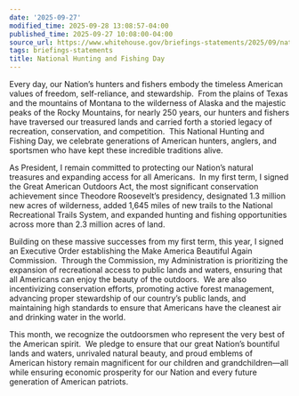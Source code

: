 ```yaml
---
date: '2025-09-27'
modified_time: 2025-09-28 13:08:57-04:00
published_time: 2025-09-27 10:08:00-04:00
source_url: https://www.whitehouse.gov/briefings-statements/2025/09/national-hunting-and-fishing-day/
tags: briefings-statements
title: National Hunting and Fishing Day
---
```

 
Every day, our Nation’s hunters and fishers embody the timeless American
values of freedom, self-reliance, and stewardship.  From the plains of
Texas and the mountains of Montana to the wilderness of Alaska and the
majestic peaks of the Rocky Mountains, for nearly 250 years, our hunters
and fishers have traversed our treasured lands and carried forth a
storied legacy of recreation, conservation, and competition.  This
National Hunting and Fishing Day, we celebrate generations of American
hunters, anglers, and sportsmen who have kept these incredible
traditions alive.

As President, I remain committed to protecting our Nation’s natural
treasures and expanding access for all Americans.  In my first term, I
signed the Great American Outdoors Act, the most significant
conservation achievement since Theodore Roosevelt’s presidency,
designated 1.3 million new acres of wilderness, added 1,645 miles of new
trails to the National Recreational Trails System, and expanded hunting
and fishing opportunities across more than 2.3 million acres of land.   

Building on these massive successes from my first term, this year, I
signed an Executive Order establishing the Make America Beautiful Again
Commission.  Through the Commission, my Administration is prioritizing
the expansion of recreational access to public lands and waters,
ensuring that all Americans can enjoy the beauty of the outdoors.  We
are also incentivizing conservation efforts, promoting active forest
management, advancing proper stewardship of our country’s public lands,
and maintaining high standards to ensure that Americans have the
cleanest air and drinking water in the world.

This month, we recognize the outdoorsmen who represent the very best of
the American spirit.  We pledge to ensure that our great Nation’s
bountiful lands and waters, unrivaled natural beauty, and proud emblems
of American history remain magnificent for our children and
grandchildren—all while ensuring economic prosperity for our Nation and
every future generation of American patriots.
